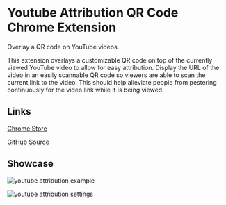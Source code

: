 # Youtube Attribution QR Code Chrome Extension

Overlay a QR code on YouTube videos.

This extension overlays a customizable QR code on top of the currently viewed YouTube video to allow for easy attribution. Display the URL of the video in an easily scannable QR code so viewers are able to scan the current link to the video. This should help alleviate people from pestering continuously for the video link while it is being viewed.

## Links

[Chrome Store](https://chromewebstore.google.com/detail/youtube-qr-code-overlay/cghpejcglkgchiifbgmlfnhkcjejbnla?hl=en&authuser=0)

[GitHub Source](https://github.com/paul-mcnamee/YouTubeAttributionPlugin)

## Showcase

![youtube attribution example](/images/posts/youtube-attributions/youtube-attributions-example.png)

![youtube attribution settings](/images/posts/youtube-attributions/youtube-attributions-settings.png)
